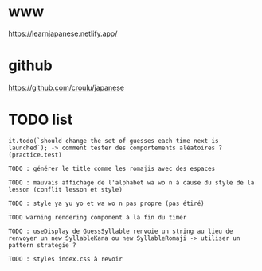 # www
https://learnjapanese.netlify.app/

# github
https://github.com/croulu/japanese

# TODO list

    it.todo(`should change the set of guesses each time next is launched`); -> comment tester des comportements aléatoires ? (practice.test)

    TODO : générer le title comme les romajis avec des espaces
    
    TODO : mauvais affichage de l'alphabet wa wo n à cause du style de la lesson (conflit lesson et style)
    
    TODO : style ya yu yo et wa wo n pas propre (pas étiré)

    TODO warning rendering component à la fin du timer

    TODO : useDisplay de GuessSyllable renvoie un string au lieu de renvoyer un new SyllableKana ou new SyllableRomaji -> utiliser un pattern strategie ?

    TODO : styles index.css à revoir
